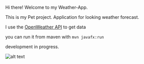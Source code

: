 Hi there! 
Welcome to my Weather-App.

This is my Pet project. Application for looking weather forecast.

I use the [OpenWeather API](https://openweathermap.org/) to get data

you can run it from maven with `mvn javafx:run`

development in progress.




![alt text](https://i.imgur.com/GNcEERd.png)




